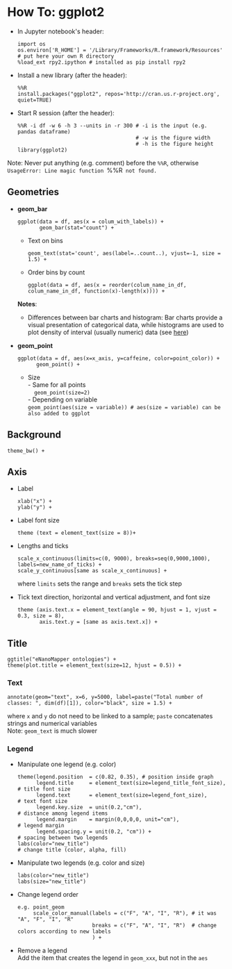 # How To: ggplot2

- In Jupyter notebook's header:
  ```
  import os
  os.environ['R_HOME'] = '/Library/Frameworks/R.framework/Resources' # put here your own R directory
  %load_ext rpy2.ipython # installed as pip install rpy2
  ```
- Install a new library (after the header):  
  ```
  %%R
  install.packages("ggplot2", repos='http://cran.us.r-project.org', quiet=TRUE) 
  ```
- Start R session (after the header): 
  ```
  %%R -i df -w 6 -h 3 --units in -r 300 # -i is the input (e.g. pandas dataframe)
                                        # -w is the figure width
                                        # -h is the figure height                                       
  library(ggplot2)
  ```
Note: Never put anything (e.g. comment) before the `%%R`, otherwise `UsageError: Line magic function `%%R` not found.` 


## Geometries  

- **geom_bar**  
  ```
  ggplot(data = df, aes(x = colum_with_labels)) +
         geom_bar(stat="count") + 
  ```
  - Text on bins  
    ```
    geom_text(stat='count', aes(label=..count..), vjust=-1, size = 1.5) +  
    ```
  - Order bins by count
    ```
    ggplot(data = df, aes(x = reorder(colum_name_in_df, colum_name_in_df, function(x)-length(x)))) +
    ```   
  
  **Notes**:
  - Differences between bar charts and histogram: Bar charts provide a visual presentation of categorical data, while histograms are used to plot density of interval (usually numeric) data (see [here](https://stackoverflow.com/questions/14138247/ggplot-geom-bar-vs-geom-histogram))
- **geom_point**
  ```
  ggplot(data = df, aes(x=x_axis, y=caffeine, color=point_color)) + 
        geom_point() + 
  ```
  - Size  
        - Same for all points   
          ```  
          geom_point(size=2)  
          ```    
        - Depending on variable   
          ```
          geom_point(aes(size = variable)) # aes(size = variable) can be also added to ggplot 
          ```
  
 



## Background  
```
theme_bw() +
```

## Axis 

- Label 
  ```
  xlab("x") +
  ylab("y") +
  ```   
- Label font size  
  ```
  theme (text = element_text(size = 8))+
  ```

- Lengths and ticks
  ```
  scale_x_continuous(limits=c(0, 9000), breaks=seq(0,9000,1000), labels=new_name_of_ticks) +
  scale_y_continuous[same as scale_x_continuous] +
  ```
  where `limits` sets the range and `breaks` sets the tick step

- Tick text direction, horizontal and vertical adjustment, and font size
  ```
  theme (axis.text.x = element_text(angle = 90, hjust = 1, vjust = 0.3, size = 8), 
         axis.text.y = [same as axis.text.x]) +  
  ```

## Title
```
ggtitle("eNanoMapper ontologies") + 
theme(plot.title = element_text(size=12, hjust = 0.5)) +
```

### Text  
```
annotate(geom="text", x=6, y=5000, label=paste("Total number of classes: ", dim(df)[1]), color="black", size = 1.5) +
```
where `x` and `y` do not need to be linked to a sample; `paste` concatenates strings and numerical variables   
Note: `geom_text` is much slower

### Legend
- Manipulate one legend (e.g. color)
  ```
  theme(legend.position  = c(0.82, 0.35), # position inside graph
        legend.title     = element_text(size=legend_title_font_size), # title font size
        legend.text      = element_text(size=legend_font_size),       # text font size
        legend.key.size  = unit(0.2,"cm"),                            # distance among legend items
        legend.margin    = margin(0,0,0,0, unit="cm"),                # legend margin
        legend.spacing.y = unit(0.2, "cm")) +                         # spacing between two legends
  labs(color="new_title")                                             # change title (color, alpha, fill)
  ```
- Manipulate two legends (e.g. color and size)  
  ```
  labs(color="new_title")
  labs(size="new_title")
  ```
- Change legend order
  ```
  e.g. point_geom
       scale_color_manual(labels = c("F", "A", "I", "R"), # it was "A", "F", "I", "R"
                          breaks = c("F", "A", "I", "R")  # change colors according to new labels
                          ) + 
  ```
- Remove a legend  
  Add the item that creates the legend in `geom_xxx`, but not in the `aes`

